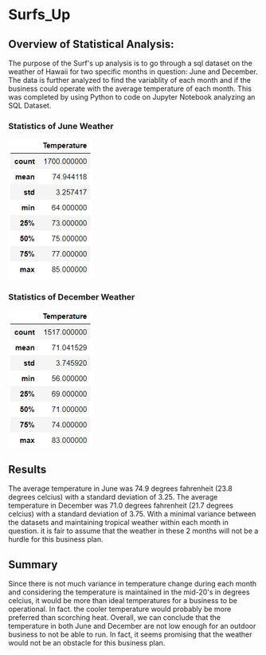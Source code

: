 # Surfs_Up

## Overview of Statistical Analysis:
The purpose of the Surf's up analysis is to go through a sql dataset on the weather of Hawaii for two specific months in question: June and December. The data is further analyzed to find the variablity of each month and if the business could operate with the average temperature of each month. This was completed by using Python to code on Jupyter Notebook analyzing an SQL Dataset. 

### Statistics of June Weather
![June Stats](Images/June_Temps.PNG)

### Statistics of December Weather
![December Stats](Images/Dec_Temps.PNG)

## Results

The average temperature in June was 74.9 degrees fahrenheit (23.8 degrees celcius) with a standard deviation of 3.25. The average temperature in December was 71.0 degrees fahrenheit (21.7 degrees celcius) with a standard deviation of 3.75. With a minimal variance between the datasets and maintaining tropical weather within each month in question. it is fair to assume that the weather in these 2 months will not be a hurdle for this business plan.

## Summary
Since there is not much variance in temperature change during each month and considering the temperature is maintained in the mid-20's in degrees celcius, it would be more than ideal temperatures for a business to be operational. In fact. the cooler temperature would probably be more preferred than scorching heat. Overall, we can conclude that the temperature in both June and December are not low enough for an outdoor business to not be able to run. In fact, it seems promising that the weather would not be an obstacle for this business plan.
